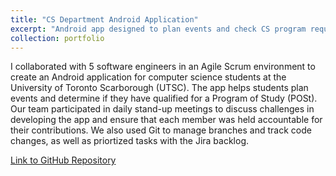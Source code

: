 ```yaml
---
title: "CS Department Android Application"
excerpt: "Android app designed to plan events and check CS program requirements  <br/><img src='/images/app_page.png'>"
collection: portfolio
---
```


I collaborated with 5 software engineers in an Agile Scrum environment to create an Android application for computer science students at the University of Toronto Scarborough (UTSC). The app helps students plan events and determine if they have qualified for a Program of Study (POSt). Our team participated in daily stand-up meetings to discuss challenges in developing the app and ensure that each member was held accountable for their contributions. We also used Git to manage branches and track code changes, as well as priortized tasks with the Jira backlog. 

[Link to GitHub Repository](https://github.com/Shak789/Group21Project)
